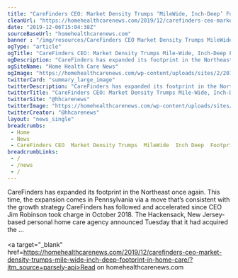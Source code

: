```yaml
--- 
title: "CareFinders CEO: Market Density Trumps ‘MileWide, Inch-Deep’ Footprint in Home Care -"
cleanUrl: "https://homehealthcarenews.com/2019/12/carefinders-ceo-market-density-trumps-mile-wide-inch-deep-footprint-in-home-care/?itm_source=parsely-api"
date: "2019-12-06T15:04:38Z"
sourceBaseUrl: "homehealthcarenews.com"
banner : "/img/resources/CareFinders CEO Market Density Trumps MileWide InchDeep Footprint in Home Care.png"
ogType: "article"
ogTitle: "CareFinders CEO: Market Density Trumps Mile-Wide, Inch-Deep Footprint in Home Care - Home Health Care News"
ogDescription: "CareFinders has expanded its footprint in the Northeast once again. This time, the expansion comes in Pennsylvania via a move thats consistent with the growth strategy CareFinders has followed and accelerated since CEO Jim Robinson took charge in October 2018. The Hackensack, New Jersey-based personal home care agency announced Tuesday that it had acquired the "
ogSiteName: "Home Health Care News"
ogImage: "https://homehealthcarenews.com/wp-content/uploads/sites/2/2019/12/shoe-print-3482282_1920.jpg"
twitterCard: "summary_large_image"
twitterDescription: "CareFinders has expanded its footprint in the Northeast once again. This time, the expansion comes in Pennsylvania via a move thats consistent with the growth strategy CareFinders has followed and accelerated since CEO Jim Robinson took charge in October 2018. The Hackensack, New Jersey-based personal home care agency announced Tuesday that it had acquired the []"
twitterTitle: "CareFinders CEO: Market Density Trumps Mile-Wide, Inch-Deep Footprint in Home Care - Home Health Care News"
twitterSite: "@hhcarenews"
twitterImage: "https://homehealthcarenews.com/wp-content/uploads/sites/2/2019/12/shoe-print-3482282_1920.jpg"
twitterCreator: "@hhcarenews"
layout: "news_single"
breadcrumbs:
 - Home
 - News
 - CareFinders CEO  Market Density Trumps  MileWide  Inch Deep  Footprint in Home Care
breadcrumbLinks:
 - / 
 - /news
 - / 
---
```

CareFinders has expanded its footprint in the Northeast once again. This time, the expansion comes in Pennsylvania via a move that’s consistent with the growth strategy CareFinders has followed and accelerated since CEO Jim Robinson took charge in October 2018. The Hackensack, New Jersey-based personal home care agency announced Tuesday that it had acquired the …<br><br><a target="_blank" href=https://homehealthcarenews.com/2019/12/carefinders-ceo-market-density-trumps-mile-wide-inch-deep-footprint-in-home-care/?itm_source=parsely-api>Read on homehealthcarenews.com</a>
